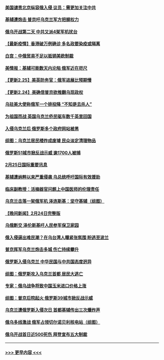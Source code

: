 #### [美国谴责北京纵容俄入侵 议员：需更加关注中共](../pages/prog202/a103357750.md?t=02260301) 
#### [基辅遭炮击 普京吁乌克兰军方把握权力](../pages/prog202/a103357740.md?t=02260301) 
#### [俄乌开战第二天 中共又派4架军机扰台](../pages/prog202/a103357698.md?t=02260301) 
#### [【最新疫情】香港破万例确诊 多名政要染疫或隔离](../pages/prog202/a103357695.md?t=02260301) 
#### [白宫：中俄贸易不足以抵销美欧制裁](../pages/prog202/a103357549.md?t=02260301) 
#### [美情报：基辅可能数天内沦陷 俄军近在咫尺](../pages/prog202/a103357558.md?t=02260301) 
#### [【更新2.25】美英防务官：俄军进展比预期慢](../pages/prog202/a103357579.md?t=02260301) 
#### [【更新2.24】美确信普京欲推翻乌现政权](../pages/prog202/a103357500.md?t=02260301) 
#### [乌驻美大使称俄军一个排投降 “不知是去杀人”](../pages/prog202/a103357411.md?t=02260301) 
#### [为祖国而战 英国乌克兰侨民驱车数千英里回国](../pages/prog202/a103357404.md?t=02260301) 
#### [入侵乌克兰后 俄罗斯多个政府网站被黑](../pages/prog202/a103357390.md?t=02260301) 
#### [组图：乌克兰居民楼炸成废墟 民众淡定清理物品](../pages/prog202/a103357343.md?t=02260301) 
#### [俄罗斯51城市掀反战示威 逾1700人被捕](../pages/prog202/a103357307.md?t=02260301) 
#### [2月25日国际重要讯息](../pages/prog202/a103357318.md?t=02260301) 
#### [基辅遭纳粹以来严重侵袭 乌总统呼吁国际有效援助](../pages/prog202/a103357243.md?t=02260301) 
#### [临床副教授：活摘器官问题上中国医师的伦理责任](../pages/prog202/a103357276.md?t=02260301) 
#### [乌克兰击落一架俄军机 泽连斯基：坚守基辅（组图）](../pages/prog202/a103357256.md?t=02260301) 
#### [【晚间新闻】2月24日完整版](../pages/prog202/a103357018.md?t=02260301) 
#### [乌俄断交 泽伦斯基吁人民参军保卫家园](../pages/prog202/a103356763.md?t=02260301) 
#### [俄入侵逼出难民潮？在乌台湾人曝紧张氛围 盼逃至波兰](../pages/prog202/a103356767.md?t=02260301) 
#### [普京挥军乌克兰炮击多城 伤亡持续攀升](../pages/prog202/a103356775.md?t=02260301) 
#### [俄罗斯入侵乌克兰 中华民国与中共国态度迥异](../pages/prog202/a103357027.md?t=02260301) 
#### [组图：俄罗斯攻入乌克兰首都 居民大逃亡](../pages/prog202/a103357105.md?t=02260301) 
#### [专家：俄乌战争将致中国玉米进口价格上涨](../pages/prog202/a103357176.md?t=02260301) 
#### [组图：普京后院起火 俄罗斯39城市掀反战示威](../pages/prog202/a103357039.md?t=02260301) 
#### [乌克兰遭俄罗斯入侵次日 首都基辅传出三次爆炸声](../pages/prog202/a103357003.md?t=02260301) 
#### [俄乌多线激战 俄军占领切尔诺贝利核电站（组图）](../pages/prog202/a103356986.md?t=02260301) 
#### [俄乌开战首日近500死伤 拜登宣布五大制裁](../pages/prog202/a103356990.md?t=02260301) 

----
#### [ >>> 更早内容 <<< ](../indexes/prog202-earlier.md)
